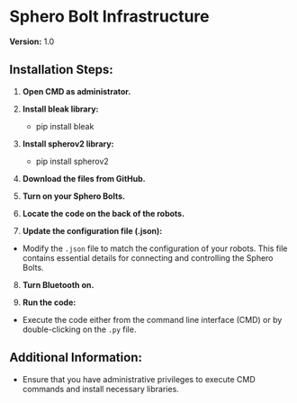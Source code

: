 # Sphero Bolt Infrastructure

**Version:** 1.0

## Installation Steps:

1. **Open CMD as administrator.**
   
2. **Install bleak library:** 
    - pip install bleak
3. **Install spherov2 library:** 
    - pip install spherov2
4. **Download the files from GitHub.**

5. **Turn on your Sphero Bolts.**

6. **Locate the code on the back of the robots.**

7. **Update the configuration file (.json):**
- Modify the `.json` file to match the configuration of your robots. This file contains essential details for connecting and controlling the Sphero Bolts.

8. **Turn Bluetooth on.**

9. **Run the code:**
- Execute the code either from the command line interface (CMD) or by double-clicking on the `.py` file.

## Additional Information:

- Ensure that you have administrative privileges to execute CMD commands and install necessary libraries.
